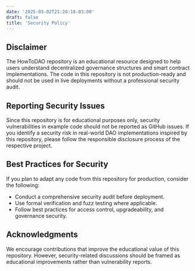 ```yaml
---
date: '2025-03-02T21:20:18-03:00'
draft: false
title: 'Security Policy'
---
```


## Disclaimer

The HowToDAO repository is an educational resource designed to help users understand decentralized governance structures and smart contract implementations. The code in this repository is not production-ready and should not be used in live deployments without a professional security audit.

## Reporting Security Issues

Since this repository is for educational purposes only, security vulnerabilities in example code should not be reported as GitHub issues. If you identify a security risk in real-world DAO implementations inspired by this repository, please follow the responsible disclosure process of the respective project.

## Best Practices for Security

If you plan to adapt any code from this repository for production, consider the following:

- Conduct a comprehensive security audit before deployment.
- Use formal verification and fuzz testing where applicable.
- Follow best practices for access control, upgradeability, and governance security.

## Acknowledgments

We encourage contributions that improve the educational value of this repository. However, security-related discussions should be framed as educational improvements rather than vulnerability reports.